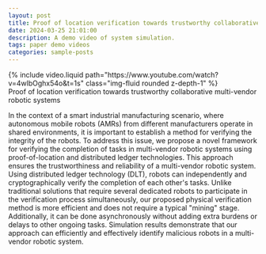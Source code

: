 ```yaml
---
layout: post
title: Proof of location verification towards trustworthy collaborative multi-vendor robotic systems
date: 2024-03-25 21:01:00
description: A demo video of system simulation.
tags: paper demo videos
categories: sample-posts
---
```



<div class="row mt-3">
    <div class="col-sm mt-3 mt-md-0">
        {% include video.liquid path="https://www.youtube.com/watch?v=4wlbOghx54o&t=1s" class="img-fluid rounded z-depth-1" %}
    </div>
</div>
<div class="caption">
    Proof of location verification towards trustworthy collaborative multi-vendor robotic systems
</div>

In the context of a smart industrial manufacturing scenario, where autonomous mobile robots (AMRs) from different manufacturers operate in shared environments, it is important to establish a method for verifying the integrity of the robots. To address this issue, we propose a novel framework for verifying the completion of tasks in multi-vendor robotic systems using proof-of-location and distributed ledger technologies. This approach ensures the trustworthiness and reliability of a multi-vendor robotic system. Using distributed ledger technology (DLT), robots can independently and cryptographically verify the completion of each other's tasks. Unlike traditional solutions that require several dedicated robots to participate in the verification process simultaneously, our proposed physical verification method is more efficient and does not require a typical "mining" stage. Additionally, it can be done asynchronously without adding extra burdens or delays to other ongoing tasks. Simulation results demonstrate that our approach can efficiently and effectively identify malicious robots in a multi-vendor robotic system.
